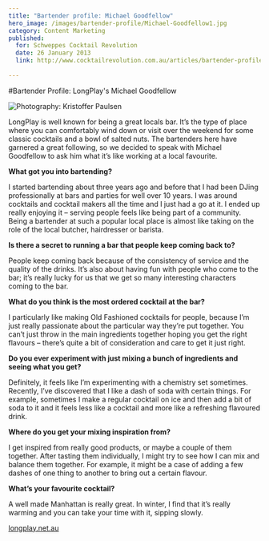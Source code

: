 ```yaml
---
title: "Bartender profile: Michael Goodfellow"
hero_image: /images/bartender-profile/Michael-Goodfellow1.jpg
category: Content Marketing
published:
  for: Schweppes Cocktail Revolution
  date: 26 January 2013
  link: http://www.cocktailrevolution.com.au/articles/bartender-profile-michael-goodfellow/#&slider1=1
 
---
```


#Bartender Profile: LongPlay's Michael Goodfellow

![Photography: Kristoffer Paulsen](/images/bartender-profile/Michael-Goodfellow.jpg)

LongPlay is well known for being a great locals bar. It’s the type of place where you can comfortably wind down or visit over the weekend for some classic cocktails and a bowl of salted nuts. The bartenders here have garnered a great following, so we decided to speak with Michael Goodfellow to ask him what it’s like working at a local favourite.  
  
**What got you into bartending?**

I started bartending about three years ago and before that I had been DJing professionally at bars and parties for well over 10 years. I was around cocktails and cocktail makers all the time and I just had a go at it. I ended up really enjoying it – serving people feels like being part of a community. Being a bartender at such a popular local place is almost like taking on the role of the local butcher, hairdresser or barista.

 
**Is there a secret to running a bar that people keep coming back to?**

People keep coming back because of the consistency of service and the quality of the drinks. It’s also about having fun with people who come to the bar; it’s really lucky for us that we get so many interesting characters coming to the bar.


**What do you think is the most ordered cocktail at the bar?**

I particularly like making Old Fashioned cocktails for people, because I’m just really passionate about the particular way they’re put together. You can’t just throw in the main ingredients together hoping you get the right flavours – there’s quite a bit of consideration and care to get it just right.


**Do you ever experiment with just mixing a bunch of ingredients and seeing what you get?**

Definitely, it feels like I’m experimenting with a chemistry set sometimes. Recently, I’ve discovered that I like a dash of soda with certain things. For example, sometimes I make a regular cocktail on ice and then add a bit of soda to it and it feels less like a cocktail and more like a refreshing flavoured drink.

 
**Where do you get your mixing inspiration from?**

I get inspired from really good products, or maybe a couple of them together. After tasting them individually, I might try to see how I can mix and balance them together. For example, it might be a case of adding a few dashes of one thing to another to bring out a certain flavour. 

 

**What’s your favourite cocktail?**

A well made Manhattan is really great. In winter, I find that it’s really warming and you can take your time with it, sipping slowly.

[longplay.net.au](http://www.longplay.net.au)

